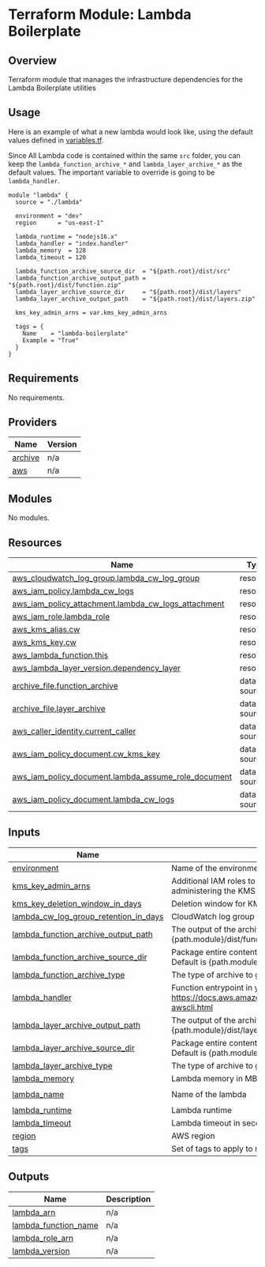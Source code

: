 # Terraform Module: Lambda Boilerplate 

## Overview

Terraform module that manages the infrastructure dependencies for the Lambda Boilerplate utilities

## <a id="usage"></a> Usage
Here is an example of what a new lambda would look like, using the default values defined in [variables.tf](./variables.tf).  

Since All Lambda code is contained within the same `src` folder, you can keep the `lambda_function_archive_*` and `lambda_layer_archive_*` 
as the default values. The important variable to override is going to be `lambda_handler`.  

```hcl
module "lambda" {
  source = "./lambda"

  environment = "dev"
  region      = "us-east-1"

  lambda_runtime = "nodejs16.x"
  lambda_handler = "index.handler"
  lambda_memory  = 128
  lambda_timeout = 120

  lambda_function_archive_source_dir  = "${path.root}/dist/src"
  lambda_function_archive_output_path = "${path.root}/dist/function.zip"
  lambda_layer_archive_source_dir     = "${path.root}/dist/layers"
  lambda_layer_archive_output_path    = "${path.root}/dist/layers.zip"

  kms_key_admin_arns = var.kms_key_admin_arns

  tags = {
    Name    = "lambda-boilerplate"
    Example = "True"
  }
}
```

<!-- BEGINNING OF PRE-COMMIT-TERRAFORM DOCS HOOK -->
## Requirements

No requirements.

## Providers

| Name | Version |
|------|---------|
| <a name="provider_archive"></a> [archive](#provider\_archive) | n/a |
| <a name="provider_aws"></a> [aws](#provider\_aws) | n/a |

## Modules

No modules.

## Resources

| Name | Type |
|------|------|
| [aws_cloudwatch_log_group.lambda_cw_log_group](https://registry.terraform.io/providers/hashicorp/aws/latest/docs/resources/cloudwatch_log_group) | resource |
| [aws_iam_policy.lambda_cw_logs](https://registry.terraform.io/providers/hashicorp/aws/latest/docs/resources/iam_policy) | resource |
| [aws_iam_policy_attachment.lambda_cw_logs_attachment](https://registry.terraform.io/providers/hashicorp/aws/latest/docs/resources/iam_policy_attachment) | resource |
| [aws_iam_role.lambda_role](https://registry.terraform.io/providers/hashicorp/aws/latest/docs/resources/iam_role) | resource |
| [aws_kms_alias.cw](https://registry.terraform.io/providers/hashicorp/aws/latest/docs/resources/kms_alias) | resource |
| [aws_kms_key.cw](https://registry.terraform.io/providers/hashicorp/aws/latest/docs/resources/kms_key) | resource |
| [aws_lambda_function.this](https://registry.terraform.io/providers/hashicorp/aws/latest/docs/resources/lambda_function) | resource |
| [aws_lambda_layer_version.dependency_layer](https://registry.terraform.io/providers/hashicorp/aws/latest/docs/resources/lambda_layer_version) | resource |
| [archive_file.function_archive](https://registry.terraform.io/providers/hashicorp/archive/latest/docs/data-sources/file) | data source |
| [archive_file.layer_archive](https://registry.terraform.io/providers/hashicorp/archive/latest/docs/data-sources/file) | data source |
| [aws_caller_identity.current_caller](https://registry.terraform.io/providers/hashicorp/aws/latest/docs/data-sources/caller_identity) | data source |
| [aws_iam_policy_document.cw_kms_key](https://registry.terraform.io/providers/hashicorp/aws/latest/docs/data-sources/iam_policy_document) | data source |
| [aws_iam_policy_document.lambda_assume_role_document](https://registry.terraform.io/providers/hashicorp/aws/latest/docs/data-sources/iam_policy_document) | data source |
| [aws_iam_policy_document.lambda_cw_logs](https://registry.terraform.io/providers/hashicorp/aws/latest/docs/data-sources/iam_policy_document) | data source |

## Inputs

| Name | Description | Type | Default | Required |
|------|-------------|------|---------|:--------:|
| <a name="input_environment"></a> [environment](#input\_environment) | Name of the environment. | `string` | n/a | yes |
| <a name="input_kms_key_admin_arns"></a> [kms\_key\_admin\_arns](#input\_kms\_key\_admin\_arns) | Additional IAM roles to map to the KMS key policy for administering the KMS key used for SSE. | `list(string)` | `[]` | no |
| <a name="input_kms_key_deletion_window_in_days"></a> [kms\_key\_deletion\_window\_in\_days](#input\_kms\_key\_deletion\_window\_in\_days) | Deletion window for KMS key in days. | `number` | `10` | no |
| <a name="input_lambda_cw_log_group_retention_in_days"></a> [lambda\_cw\_log\_group\_retention\_in\_days](#input\_lambda\_cw\_log\_group\_retention\_in\_days) | CloudWatch log group retention in days. | `number` | `30` | no |
| <a name="input_lambda_function_archive_output_path"></a> [lambda\_function\_archive\_output\_path](#input\_lambda\_function\_archive\_output\_path) | The output of the archive file. Default is {path.module}/dist/function.zip unless overridden. | `string` | `null` | no |
| <a name="input_lambda_function_archive_source_dir"></a> [lambda\_function\_archive\_source\_dir](#input\_lambda\_function\_archive\_source\_dir) | Package entire contents of this directory into the archive. Default is {path.module}/dist/src unless overridden. | `string` | `null` | no |
| <a name="input_lambda_function_archive_type"></a> [lambda\_function\_archive\_type](#input\_lambda\_function\_archive\_type) | The type of archive to generate. | `string` | `"zip"` | no |
| <a name="input_lambda_handler"></a> [lambda\_handler](#input\_lambda\_handler) | Function entrypoint in your code. For more information see https://docs.aws.amazon.com/lambda/latest/dg/gettingstarted-awscli.html | `string` | `"index.handler"` | no |
| <a name="input_lambda_layer_archive_output_path"></a> [lambda\_layer\_archive\_output\_path](#input\_lambda\_layer\_archive\_output\_path) | The output of the archive file. Default is {path.module}/dist/layers.zip unless overridden. | `string` | `null` | no |
| <a name="input_lambda_layer_archive_source_dir"></a> [lambda\_layer\_archive\_source\_dir](#input\_lambda\_layer\_archive\_source\_dir) | Package entire contents of this directory into the archive. Default is {path.module}/dist/layers unless overridden. | `string` | `null` | no |
| <a name="input_lambda_layer_archive_type"></a> [lambda\_layer\_archive\_type](#input\_lambda\_layer\_archive\_type) | The type of archive to generate. | `string` | `"zip"` | no |
| <a name="input_lambda_memory"></a> [lambda\_memory](#input\_lambda\_memory) | Lambda memory in MB. | `number` | n/a | yes |
| <a name="input_lambda_name"></a> [lambda\_name](#input\_lambda\_name) | Name of the lambda | `string` | `"lambda-boilerplate"` | no |
| <a name="input_lambda_runtime"></a> [lambda\_runtime](#input\_lambda\_runtime) | Lambda runtime | `string` | n/a | yes |
| <a name="input_lambda_timeout"></a> [lambda\_timeout](#input\_lambda\_timeout) | Lambda timeout in seconds. | `number` | n/a | yes |
| <a name="input_region"></a> [region](#input\_region) | AWS region | `string` | n/a | yes |
| <a name="input_tags"></a> [tags](#input\_tags) | Set of tags to apply to resources | `map(string)` | n/a | yes |

## Outputs

| Name | Description |
|------|-------------|
| <a name="output_lambda_arn"></a> [lambda\_arn](#output\_lambda\_arn) | n/a |
| <a name="output_lambda_function_name"></a> [lambda\_function\_name](#output\_lambda\_function\_name) | n/a |
| <a name="output_lambda_role_arn"></a> [lambda\_role\_arn](#output\_lambda\_role\_arn) | n/a |
| <a name="output_lambda_version"></a> [lambda\_version](#output\_lambda\_version) | n/a |
<!-- END OF PRE-COMMIT-TERRAFORM DOCS HOOK -->

